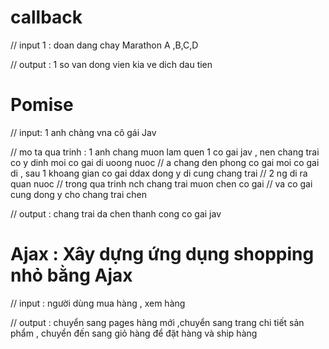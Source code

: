 


# callback
// input 1 : doan dang chay Marathon A ,B,C,D


// output : 1 so van dong vien kia ve dich dau tien

# Pomise
// input:   1 anh chàng vna  cô gái Jav

// mo ta qua trinh : 1 anh chang muon lam quen 1 co gai jav , nen chang trai co y dinh moi co gai di uoong nuoc
// a chang den phong co gai moi co gai di , sau 1 khoang gian co gai ddax dong y di cung chang trai
// 2 ng di ra quan nuoc
// trong qua trinh nch chang trai muon chen co gai
// va co gai cung dong y cho chang trai chen

// output : chang trai da chen thanh cong co gai jav

# Ajax : Xây dựng ứng dụng shopping nhỏ bằng Ajax
// input : người dùng mua hàng , xem hàng

// output : chuyển sang pages hàng mới ,chuyển sang trang chi tiết sản phẩm , chuyển đến sang giỏ hàng để đặt hàng và ship hàng